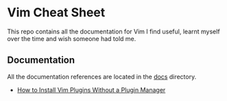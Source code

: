 # Vim Cheat Sheet

This repo contains all the documentation for Vim I find useful, learnt myself
over the time and wish someone had told me.

## Documentation

All the documentation references are located in the [docs](docs) directory.

* [How to Install Vim Plugins Without a Plugin Manager](docs/installPlugin.md)
